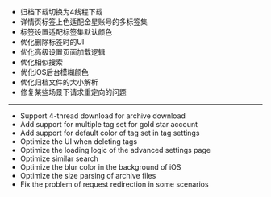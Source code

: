 - 归档下载切换为4线程下载
- 详情页标签上色适配金星账号的多标签集
- 标签设置适配标签集默认颜色
- 优化删除标签时的UI
- 优化高级设置页面加载逻辑
- 优化相似搜索
- 优化iOS后台模糊颜色
- 优化归档文件的大小解析
- 修复某些场景下请求重定向的问题

------------------------------------------------------------------------------------------

- Support 4-thread download for archive download
- Add support for multiple tag set for gold star account
- Add support for default color of tag set in tag settings
- Optimize the UI when deleting tags
- Optimize the loading logic of the advanced settings page
- Optimize similar search
- Optimize the blur color in the background of iOS
- Optimize the size parsing of archive files
- Fix the problem of request redirection in some scenarios